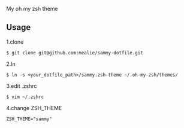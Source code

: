 My oh my zsh theme

## Usage
1.clone

	$ git clone git@github.com:mealie/sammy-dotfile.git
2.ln

	$ ln -s <your_dotfile_path>/sammy.zsh-theme ~/.oh-my-zsh/themes/

3.edit .zshrc

	$ vim ~/.zshrc
	
4.change ZSH_THEME

	ZSH_THEME="sammy"
	